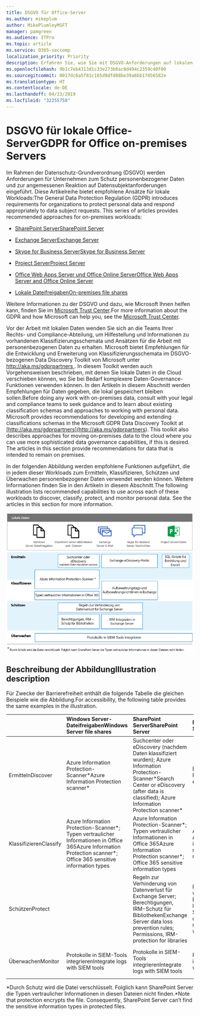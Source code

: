 ```yaml
---
title: DSGVO für Office-Server
ms.author: mikeplum
author: MikePlumleyMSFT
manager: pamgreen
ms.audience: ITPro
ms.topic: article
ms.service: O365-seccomp
localization_priority: Priority
description: Erfahren Sie, wie Sie mit DSGVO-Anforderungen auf lokalen Office-Servern umgehen.
ms.openlocfilehash: 9b1c7eb4313d1c33e273b6ac0d494c2359c40f00
ms.sourcegitcommit: 0017dc6a5f81c165d9dfd88be39a6bb17856582e
ms.translationtype: HT
ms.contentlocale: de-DE
ms.lasthandoff: 04/23/2019
ms.locfileid: "32255758"
---
```

# <a name="gdpr-for-office-on-premises-servers"></a><span data-ttu-id="6b1a3-103">DSGVO für lokale Office-Server</span><span class="sxs-lookup"><span data-stu-id="6b1a3-103">GDPR for Office on-premises Servers</span></span>

<span data-ttu-id="6b1a3-p101">Im Rahmen der Datenschutz-Grundverordnung (DSGVO) werden Anforderungen für Unternehmen zum Schutz personenbezogener Daten und zur angemessenen Reaktion auf Datensubjektanforderungen eingeführt. Diese Artikelreihe bietet empfohlene Ansätze für lokale Workloads:</span><span class="sxs-lookup"><span data-stu-id="6b1a3-p101">The General Data Protection Regulation (GDPR) introduces requirements for organizations to protect personal data and respond appropriately to data subject requests. This series of articles provides recommended approaches for on-premises workloads:</span></span>

-   [<span data-ttu-id="6b1a3-106">SharePoint Server</span><span class="sxs-lookup"><span data-stu-id="6b1a3-106">SharePoint Server</span></span>](gdpr-for-sharepoint-server.md)

-   [<span data-ttu-id="6b1a3-107">Exchange Server</span><span class="sxs-lookup"><span data-stu-id="6b1a3-107">Exchange Server</span></span>](gdpr-for-exchange-server.md)

-   [<span data-ttu-id="6b1a3-108">Skype for Business Server</span><span class="sxs-lookup"><span data-stu-id="6b1a3-108">Skype for Business Server</span></span>](gdpr-for-skype-for-business-server.md)

-   [<span data-ttu-id="6b1a3-109">Project Server</span><span class="sxs-lookup"><span data-stu-id="6b1a3-109">Project Server</span></span>](gdpr-for-project-server.md)

-   [<span data-ttu-id="6b1a3-110">Office Web Apps Server und Office Online Server</span><span class="sxs-lookup"><span data-stu-id="6b1a3-110">Office Web Apps Server and Office Online Server</span></span>](gdpr-for-office-online-server.md)

-   [<span data-ttu-id="6b1a3-111">Lokale Dateifreigaben</span><span class="sxs-lookup"><span data-stu-id="6b1a3-111">On-premises file shares</span></span>](gdpr-for-on-premises-file-shares.md)

<span data-ttu-id="6b1a3-112">Weitere Informationen zu der DSGVO und dazu, wie Microsoft Ihnen helfen kann, finden Sie im [Microsoft Trust Center](https://www.microsoft.com/de-DE/TrustCenter/Privacy/gdpr/default.aspx).</span><span class="sxs-lookup"><span data-stu-id="6b1a3-112">For more information about the GDPR and how Microsoft can help you, see the [Microsoft Trust Center](https://www.microsoft.com/de-DE/TrustCenter/Privacy/gdpr/default.aspx).</span></span>

<span data-ttu-id="6b1a3-p102">Vor der Arbeit mit lokalen Daten wenden Sie sich an die Teams Ihrer Rechts- und Compliance-Abteilung, um Hilfestellung und Informationen zu vorhandenen Klassifizierungsschemata und Ansätzen für die Arbeit mit personenbezogenen Daten zu erhalten. Microsoft bietet Empfehlungen für die Entwicklung und Erweiterung von Klassifizierungsschemata im DSGVO-bezogenen Data Discovery Toolkit von Microsoft unter [ http://aka.ms/gdprpartners ](<http://aka.ms/gdprpartners>). In diesem Toolkit werden auch Vorgehensweisen beschrieben, mit denen Sie lokale Daten in die Cloud verschieben können, wo Sie bei Bedarf komplexere Daten-Governance-Funktionen verwenden können. In den Artikeln in diesem Abschnitt werden Empfehlungen für Daten gegeben, die lokal gespeichert bleiben sollen.</span><span class="sxs-lookup"><span data-stu-id="6b1a3-p102">Before doing any work with on-premises data, consult with your legal and compliance teams to seek guidance and to learn about existing classification schemas and approaches to working with personal data. Microsoft provides recommendations for developing and extending classifications schemas in the Microsoft GDPR Data Discovery Toolkit at [http://aka.ms/gdprpartners](<http://aka.ms/gdprpartners>). This toolkit also describes approaches for moving on-premises data to the cloud where you can use more sophisticated data governance capabilities, if this is desired. The articles in this section provide recommendations for data that is intended to remain on premises.</span></span>

<span data-ttu-id="6b1a3-p103">In der folgenden Abbildung werden empfohlene Funktionen aufgeführt, die in jedem dieser Workloads zum Ermitteln, Klassifizieren, Schützen und Überwachen personenbezogener Daten verwendet werden können. Weitere Informationen finden Sie in den Artikeln in diesem Abschnitt.</span><span class="sxs-lookup"><span data-stu-id="6b1a3-p103">The following illustration lists recommended capabilities to use across each of these workloads to discover, classify, protect, and monitor personal data. See the articles in this section for more information.</span></span>

![](media/gdpr-for-office-servers-image1.png)

## <a name="illustration-description"></a><span data-ttu-id="6b1a3-119">Beschreibung der Abbildung</span><span class="sxs-lookup"><span data-stu-id="6b1a3-119">Illustration description</span></span>

<span data-ttu-id="6b1a3-120">Für Zwecke der Barrierefreiheit enthält die folgende Tabelle die gleichen Beispiele wie die Abbildung.</span><span class="sxs-lookup"><span data-stu-id="6b1a3-120">For accessibility, the following table provides the same examples in the illustration.</span></span>

|             |<span data-ttu-id="6b1a3-121">Windows Server-Dateifreigaben</span><span class="sxs-lookup"><span data-stu-id="6b1a3-121">Windows Server file shares</span></span>|<span data-ttu-id="6b1a3-122">SharePoint Server</span><span class="sxs-lookup"><span data-stu-id="6b1a3-122">SharePoint Server</span></span>|<span data-ttu-id="6b1a3-123">Exchange Server</span><span class="sxs-lookup"><span data-stu-id="6b1a3-123">Exchange Server</span></span>|<span data-ttu-id="6b1a3-124">Skype for Business</span><span class="sxs-lookup"><span data-stu-id="6b1a3-124">Skype for Business</span></span>|<span data-ttu-id="6b1a3-125">Project Server</span><span class="sxs-lookup"><span data-stu-id="6b1a3-125">Project Server</span></span>|
|:------------|:-------------------------|:----------------|:--------------|:-----------------|:-------------|
|<span data-ttu-id="6b1a3-126">Ermitteln</span><span class="sxs-lookup"><span data-stu-id="6b1a3-126">Discover</span></span>|<span data-ttu-id="6b1a3-127">Azure Information Protection-Scanner\*</span><span class="sxs-lookup"><span data-stu-id="6b1a3-127">Azure Information Protection scanner\*</span></span>|<span data-ttu-id="6b1a3-128">Suchcenter oder eDiscovery (nachdem Daten klassifiziert wurden); Azure Information Protection-Scanner\*</span><span class="sxs-lookup"><span data-stu-id="6b1a3-128">Search Center or eDiscovery (after data is classified); Azure Information Protection scanner\*</span></span>|<span data-ttu-id="6b1a3-129">Exchange-eDiscovery-Portal</span><span class="sxs-lookup"><span data-stu-id="6b1a3-129">Exchange eDiscovery Portal</span></span>|<span data-ttu-id="6b1a3-130">Exchange-eDiscovery-Portal</span><span class="sxs-lookup"><span data-stu-id="6b1a3-130">Exchange eDiscovery portal</span></span>|<span data-ttu-id="6b1a3-131">SQL-Skripts für Ermittlung und Export</span><span class="sxs-lookup"><span data-stu-id="6b1a3-131">SQL scripts for discovery and exporting</span></span>|
|<span data-ttu-id="6b1a3-132">Klassifizieren</span><span class="sxs-lookup"><span data-stu-id="6b1a3-132">Classify</span></span>|<span data-ttu-id="6b1a3-133">Azure Information Protection-Scanner\*; Typen vertraulicher Informationen in Office 365</span><span class="sxs-lookup"><span data-stu-id="6b1a3-133">Azure Information Protection scanner\*; Office 365 sensitive information types</span></span>|<span data-ttu-id="6b1a3-134">Azure Information Protection-Scanner\*; Typen vertraulicher Informationen in Office 365</span><span class="sxs-lookup"><span data-stu-id="6b1a3-134">Azure Information Protection scanner\*; Office 365 sensitive information types</span></span>|<span data-ttu-id="6b1a3-135">Aufbewahrungstags und Aufbewahrungsrichtlinien in Exchange</span><span class="sxs-lookup"><span data-stu-id="6b1a3-135">Exchange retention tags and retention policies</span></span>|<span data-ttu-id="6b1a3-136">Aufbewahrungstags und Aufbewahrungsrichtlinien in Exchange</span><span class="sxs-lookup"><span data-stu-id="6b1a3-136">Exchange retention tags and retention policies</span></span>||
|<span data-ttu-id="6b1a3-137">Schützen</span><span class="sxs-lookup"><span data-stu-id="6b1a3-137">Protect</span></span>||<span data-ttu-id="6b1a3-138">Regeln zur Verhinderung von Datenverlust für Exchange Server; Berechtigungen, IRM-Schutz für Bibliotheken</span><span class="sxs-lookup"><span data-stu-id="6b1a3-138">Exchange Server data loss prevention rules; Permissions, IRM-protection for libraries</span></span>|<span data-ttu-id="6b1a3-139">Regeln zur Verhinderung von Datenverlust für Exchange Server; IRM-Integration in Exchange Server</span><span class="sxs-lookup"><span data-stu-id="6b1a3-139">Exchange Server data loss prevention rules; IRM integration with Exchange Server</span></span>|||
|<span data-ttu-id="6b1a3-140">Überwachen</span><span class="sxs-lookup"><span data-stu-id="6b1a3-140">Monitor</span></span>|<span data-ttu-id="6b1a3-141">Protokolle in SIEM-Tools integrieren</span><span class="sxs-lookup"><span data-stu-id="6b1a3-141">Integrate logs with SIEM tools</span></span>|<span data-ttu-id="6b1a3-142">Protokolle in SIEM-Tools integrieren</span><span class="sxs-lookup"><span data-stu-id="6b1a3-142">Integrate logs with SIEM tools</span></span>|<span data-ttu-id="6b1a3-143">Protokolle in SIEM-Tools integrieren</span><span class="sxs-lookup"><span data-stu-id="6b1a3-143">Integrate logs with SIEM tools</span></span>|<span data-ttu-id="6b1a3-144">Protokolle in SIEM-Tools integrieren</span><span class="sxs-lookup"><span data-stu-id="6b1a3-144">Integrate logs with SIEM tools</span></span>|<span data-ttu-id="6b1a3-145">Protokolle in SIEM-Tools integrieren</span><span class="sxs-lookup"><span data-stu-id="6b1a3-145">Integrate logs with SIEM tools</span></span>|

<span data-ttu-id="6b1a3-p104">\*Durch Schutz wird die Datei verschlüsselt. Folglich kann SharePoint Server die Typen vertraulicher Informationen in diesen Dateien nicht finden.</span><span class="sxs-lookup"><span data-stu-id="6b1a3-p104">\*Note that protection encrypts the file. Consequently, SharePoint Server can’t find the sensitive information types in protected files.</span></span>
